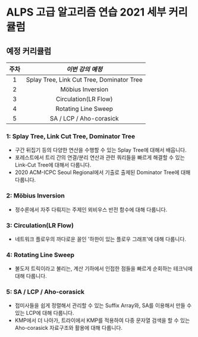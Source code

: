 # ALPS 고급 알고리즘 연습 2021 세부 커리큘럼



## 예정 커리큘럼

| 주차 |                     *이번 강의 예정*                     |
| :--: | :------------------------------------------------------: |
|  1   |       Splay Tree, Link Cut Tree, Dominator Tree      |
|  2   |                  Möbius Inversion |
|  3   |             Circulation(LR Flow)             |
|  4   |             Rotating Line Sweep             |
|  5   |             SA / LCP / Aho-corasick              |



### 1: Splay Tree, Link Cut Tree, Dominator Tree

* 구간 뒤집기 등의 다양한 연산을 수행할 수 있는 Splay Tree에 대해서 배웁니다.
* 포레스트에서 트리 간의 연결/분리 연산과 관련 쿼리들을 빠르게 해결할 수 있는 Link-Cut Tree에 대해서 다룹니다.
* 2020 ACM-ICPC Seoul Regional에서 기출로 출제된 Dominator Tree에 대해 다룹니다.




### 2: Möbius Inversion

* 정수론에서 자주 다뤄지는 주제인 뫼비우스 반전 함수에 대해 다룹니다.


### 3: Circulation(LR Flow)

* 네트워크 플로우의 까다로운 꼴인 '하한이 있는 플로우 그래프'에 대해 다룹니다.



### 4: Rotating Line Sweep

* 불도저 트릭이라고 불리는, 계산 기하에서 인접한 점들을 빠르게 순회하는 테크닉에 대해 다룹니다.


### 5: SA / LCP / Aho-corasick

* 접미사들을 쉽게 정렬해서 관리할 수 있는 Suffix Array와, SA를 이용해서 만들 수 있는 LCP에 대해 다룹니다.
* KMP에서 더 나아가, 트라이에서 KMP를 적용하여 다중 문자열 검색을 할 수 있는 Aho-corasick 자료구조와 활용에 대해 다룹니다.

